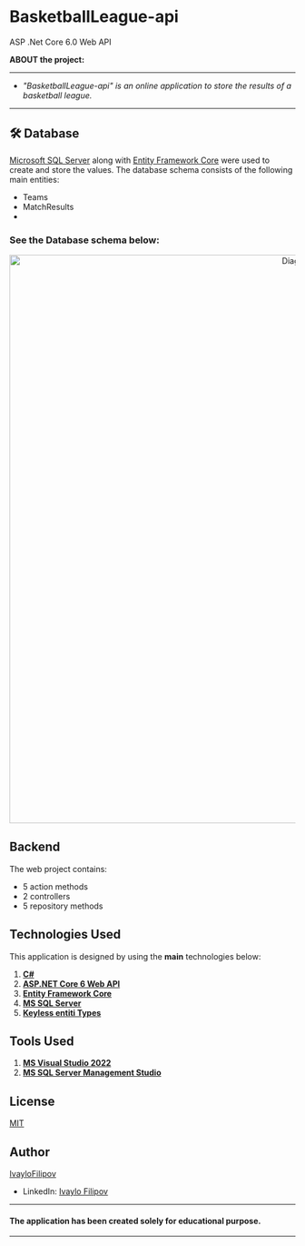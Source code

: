 # BasketballLeague-api
ASP .Net Core 6.0 Web API

 **ABOUT the project:**
 
 ------------
 
 - *"BasketballLeague-api" is an online application to store the results of a basketball league.*


 ------------

## 🛠 **Database**
[Microsoft SQL Server](https://www.microsoft.com/en-us/sql-server/sql-server-downloads) along with [Entity Framework Core](https://dotnet.microsoft.com/download) were used to create and store the values. 
The database schema consists of the following main entities:

* Teams
* MatchResults
* 
### **See the Database schema below:**


<p align="center">
  <img width="1000" src="[https://github.com/IvayloFilipov/MyLibrary-api/blob/main/RilaLibrary/db-MyLibrary.png](https://github.com/IvayloFilipov/BasketballLeague-api/blob/master/db_BasketballLeague.png)" alt="Diagram"> 
</p>


## **Backend**
The web project contains:
* 5 action methods
* 2 controllers
* 5 repository methods

## **Technologies Used**

This application is designed by using the **main** technologies below:

   1) **[C#](https://en.wikipedia.org/wiki/C_Sharp_(programming_language))**
   2) **[ASP.NET Core 6 Web API](https://en.wikipedia.org/wiki/ASP.NET_Core)**
   3) **[Entity Framework Core](https://en.wikipedia.org/wiki/Entity_Framework?wprov=srpw1_0)**
   4) **[MS SQL Server](https://en.wikipedia.org/wiki/Microsoft_SQL_Server)**
   5) **[Keyless entiti Types]([https://nunit.org/](https://learn.microsoft.com/en-us/ef/core/modeling/keyless-entity-types?tabs=data-annotations))**
   
## **Tools Used**
   1) **[MS Visual Studio 2022](https://code.visualstudio.com/)**
   2) **[MS SQL Server Management Studio](https://docs.microsoft.com/en-us/sql/ssms/download-sql-server-management-studio-ssms?view=sql-server-ver15)**

## License
[MIT](https://choosealicense.com/licenses/mit/)

## Author
[IvayloFilipov](https://github.com/IvayloFilipov/MyLibrary-api)

- LinkedIn: [Ivaylo Filipov](https://www.linkedin.com/in/ivaylo-filipov-44149420b/)


------------

#### The application has been created solely for educational purpose.

------------

